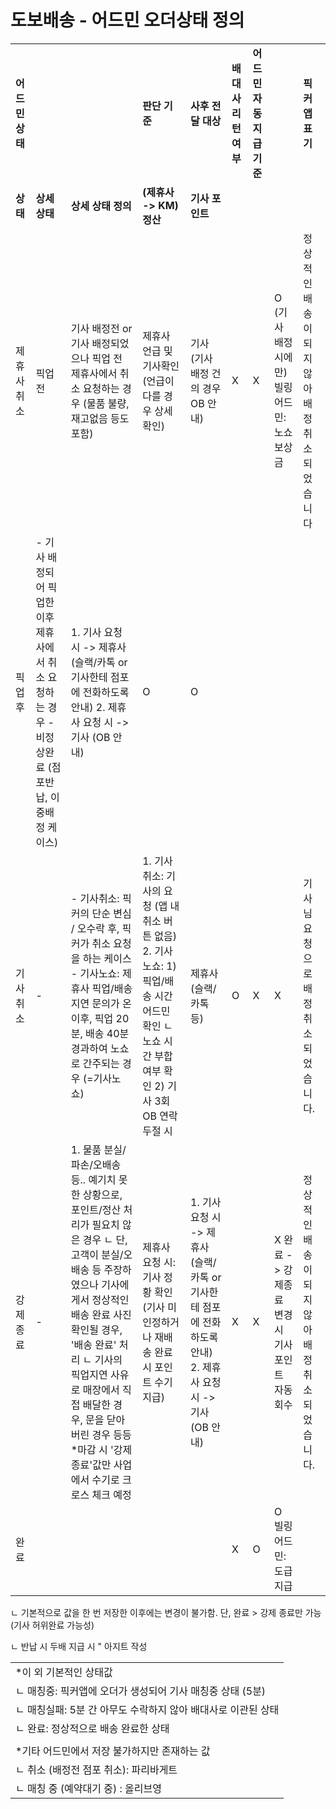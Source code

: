 # 도보배송 - 어드민 오더상태 정의

|  |  |  |  |  |  |  |  |  |
| --- | --- | --- | --- | --- | --- | --- | --- | --- |
| **어드민 상태** | |  | **판단 기준** | **사후 전달 대상** | **배대사** **리턴여부** | **어드민 자동 지급 기준** | | **픽커앱 표기** |
| **상태** | **상세 상태** | **상세 상태 정의** | **(제휴사 -> KM) 정산** | **기사 포인트** |
| 제휴사 취소 | 픽업 전 | 기사 배정전 or 기사 배정되었으나 픽업 전 제휴사에서 취소 요청하는 경우 (물품 불량, 재고없음 등도 포함) | 제휴사 언급 및 기사확인 (언급이 다를 경우 상세 확인) | 기사 (기사 배정 건의 경우 OB 안내) | X | X | O (기사 배정 시에만) 빌링어드민: 노쇼 보상금 | 정상적인 배송이 되지 않아 배정 취소되었습니다 |
| 픽업 후 | - 기사 배정되어 픽업한 이후 제휴사에서 취소 요청하는 경우 - 비정상완료 (점포반납, 이중배정 케이스) | 1. 기사 요청 시 -> 제휴사 (슬랙/카톡 or 기사한테 점포에 전화하도록 안내) 2. 제휴사 요청 시 -> 기사 (OB 안내) | O | O |
| 기사 취소 | - | - 기사취소: 픽커의 단순 변심 / 오수락 후, 픽커가 취소 요청을 하는 케이스  - 기사노쇼: 제휴사 픽업/배송 지연 문의가 온 이후, 픽업 20분, 배송 40분 경과하여 노쇼로 간주되는 경우 (=기사노쇼) | 1. 기사 취소: 기사의 요청 (앱 내 취소 버튼 없음)  2. 기사 노쇼: 1) 픽업/배송 시간 어드민 확인 ㄴ 노쇼 시간 부합 여부 확인 2) 기사 3회 OB 연락 두절 시 | 제휴사 (슬랙/카톡 등) | O | X | X | 기사님 요청으로 배정 취소되었습니다. |
| 강제 종료 | - | 1. 물품 분실/파손/오배송 등.. 예기치 못한 상황으로, 포인트/정산 처리가 필요치 않은 경우 ㄴ 단, 고객이 분실/오배송 등 주장하였으나 기사에게서 정상적인 배송 완료 사진 확인될 경우, '배송 완료' 처리 ㄴ 기사의 픽업지연 사유로 매장에서 직접 배달한 경우, 문을 닫아버린 경우 등등  \*마감 시 '강제종료'값만 사업에서 수기로 크로스 체크 예정 | 제휴사 요청 시: 기사 정황 확인 (기사 미인정하거나 재배송 완료 시 포인트 수기 지급) | 1. 기사 요청 시 -> 제휴사 (슬랙/카톡 or 기사한테 점포에 전화하도록 안내) 2. 제휴사 요청 시 -> 기사 (OB 안내) | X | X | X 완료 -> 강제종료 변경 시 기사 포인트 자동 회수 | 정상적인 배송이 되지 않아 배정 취소되었습니다. |
| 완료 |  |  |  |  | X | O | O 빌링 어드민: 도급 지급 |  |

ㄴ 기본적으로 값을 한 번 저장한 이후에는 변경이 불가함. 단, 완료 > 강제 종료만 가능 (기사 허위완료 가능성)

ㄴ 반납 시 두배 지급 시 " 아지트 작성

|  |
| --- |
| \*이 외 기본적인 상태값 |
| ㄴ 매칭중: 픽커앱에 오더가 생성되어 기사 매칭중 상태 (5분) |
| ㄴ 매칭실패: 5분 간 아무도 수락하지 않아 배대사로 이관된 상태 |
| ㄴ 완료: 정상적으로 배송 완료한 상태 |
|  |
| \*기타 어드민에서 저장 불가하지만 존재하는 값 |
| ㄴ 취소 (배정전 점포 취소): 파리바게트 |
| ㄴ 매칭 중 (예약대기 중) : 올리브영 |